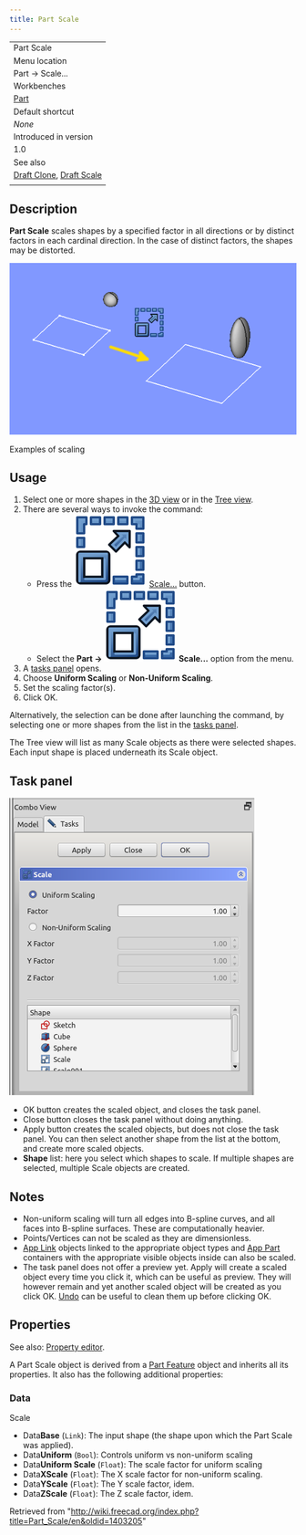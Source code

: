 ```yaml
---
title: Part Scale
---
```


|                                                                                      |
| ------------------------------------------------------------------------------------ |
| Part Scale                                                                           |
| Menu location                                                                        |
| Part → Scale...                                                                      |
| Workbenches                                                                          |
| [Part](/Part_Workbench "Part Workbench")                                             |
| Default shortcut                                                                     |
| _None_                                                                               |
| Introduced in version                                                                |
| 1.0                                                                                  |
| See also                                                                             |
| [Draft Clone](/Draft_Clone "Draft Clone"), [Draft Scale](/Draft_Scale "Draft Scale") |
|                                                                                      |

## Description

**Part Scale** scales shapes by a specified factor in all directions or by distinct factors in each cardinal direction. In the case of distinct factors, the shapes may be distorted.

![](/src/assets/images/Part_Scale_demo.png)

Examples of scaling

## Usage

1. Select one or more shapes in the [3D view](/3D_view "3D view") or in the [Tree view](/Tree_view "Tree view").
2. There are several ways to invoke the command:
   - Press the ![](/src/assets/images/Part_Scale.svg) [Scale...](/Part_Scale "Part Scale") button.
   - Select the **Part → ![](/src/assets/images/Part_Scale.svg) Scale...** option from the menu.
3. A [tasks panel](#Task_panel) opens.
4. Choose **Uniform Scaling** or **Non-Uniform Scaling**.
5. Set the scaling factor(s).
6. Click OK.

Alternatively, the selection can be done after launching the command, by selecting one or more shapes from the list in the [tasks panel](#Task_panel).

The Tree view will list as many Scale objects as there were selected shapes. Each input shape is placed underneath its Scale object.

## Task panel

![](/src/assets/images/Part_Scale_dialog.png)

- OK button creates the scaled object, and closes the task panel.
- Close button closes the task panel without doing anything.
- Apply button creates the scaled objects, but does not close the task panel. You can then select another shape from the list at the bottom, and create more scaled objects.
- **Shape** list: here you select which shapes to scale. If multiple shapes are selected, multiple Scale objects are created.

## Notes

- Non-uniform scaling will turn all edges into B-spline curves, and all faces into B-spline surfaces. These are computationally heavier.
- Points/Vertices can not be scaled as they are dimensionless.
- [App Link](/App_Link "App Link") objects linked to the appropriate object types and [App Part](/App_Part "App Part") containers with the appropriate visible objects inside can also be scaled.
- The task panel does not offer a preview yet. Apply will create a scaled object every time you click it, which can be useful as preview. They will however remain and yet another scaled object will be created as you click OK. [Undo](/Std_Undo "Std Undo") can be useful to clean them up before clicking OK.

## Properties

See also: [Property editor](/Property_editor "Property editor").

A Part Scale object is derived from a [Part Feature](/Part_Feature "Part Feature") object and inherits all its properties. It also has the following additional properties:

### Data

Scale

- Data**Base** (`Link`): The input shape (the shape upon which the Part Scale was applied).
- Data**Uniform** (`Bool`): Controls uniform vs non-uniform scaling
- Data**Uniform Scale** (`Float`): The scale factor for uniform scaling
- Data**XScale** (`Float`): The X scale factor for non-uniform scaling.
- Data**YScale** (`Float`): The Y scale factor, idem.
- Data**ZScale** (`Float`): The Z scale factor, idem.

Retrieved from "<http://wiki.freecad.org/index.php?title=Part_Scale/en&oldid=1403205>"
